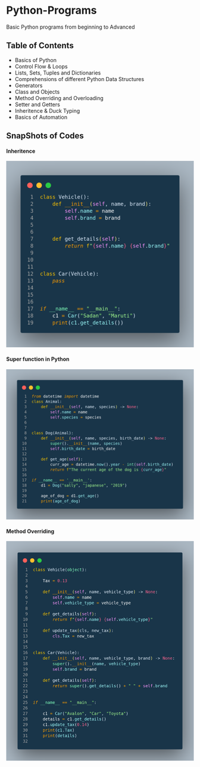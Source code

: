 # Python-Programs

Basic Python programs from beginning to Advanced

## Table of Contents

- Basics of Python
- Control Flow & Loops
- Lists, Sets, Tuples and Dictionaries
- Comprehensions of different Python Data Structures
- Generators
- Class and Objects
- Method Overriding and Overloading
- Setter and Getters
- Inheritence & Duck Typing
- Basics of Automation

## SnapShots of Codes

#### Inheritence

![Inheritence Image](./images/inheritence.png)

#### Super function in Python

![Super function](./images/superkeyword.png)

#### Method Overriding

![Method Overriding](./images/methodoverriding.png)
